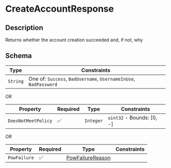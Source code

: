 # CreateAccountResponse

## Description
Returns whether the account creation succeeded and, if not, why

## Schema

| Type | Constraints |
| --- | --- |
| `String` | One of: `Success`, `BadUsername`, `UsernameInUse`, `BadPassword` |

*OR*

| Property | Required | Type | Constraints |
| --- | --- | --- | --- |
| `DoesNotMeetPolicy` | ✅ | `Integer` | `uint32` - Bounds: [0, -] | 


*OR*

| Property | Required | Type | Constraints |
| --- | --- | --- | --- |
| `PowFailure` | ✅ | [PowFailureReason](../../../pow/PowFailureReason.md) |     | 


